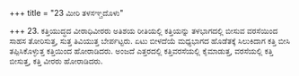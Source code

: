 +++
title = "23 ಮೀರಿ ತಳಸಞ್ಚದೊಳು"

+++
23. ಕತ್ತಿಯುದ್ಧದ ವೀರಾಧಿವೀರರು ಅತಿಶಯ ರೀತಿಯಲ್ಲಿ ಕತ್ತಿಯನ್ನು ತಳಭಾಗದಲ್ಲಿ ಬೀಸುವ ವರಸೆಯಿಂದ ಸಾಹಸ ತೋರಿಸುತ್ತ, ಸುತ್ತ ತಿವಿಯುತ್ತ ಬೇರ್ಪಟ್ಟರು. ಏಟು ಬೀಳದೆಯೆ ಮಧ್ಯಭಾಗದ ಹೊಡೆತಕ್ಕೆ  ಸಿಲುಕಿದಾಗ ಕತ್ತಿ ಬೀಸಿ ತಪ್ಪಿಸಿಕೊಳ್ಳುತ್ತ ಕತ್ತಿಯಿಂದ ಹೋರಾಡಿದರು. ಅಂಜದೆ ಎತ್ತರದಲ್ಲಿ ಕತ್ತಿವರಸೆಯಲ್ಲಿ ಕೈಮಾಡುತ್ತ, ವರಸೆಯಲ್ಲಿ ಕತ್ತಿ ಬೀಸುತ್ತ, ಕತ್ತಿ ವೀರರು ಹೋರಾಡಿದರು.